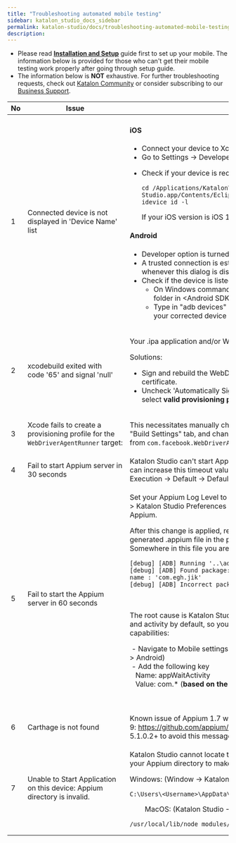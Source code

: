 ```yaml
---
title: "Troubleshooting automated mobile testing" 
sidebar: katalon_studio_docs_sidebar
permalink: katalon-studio/docs/troubleshooting-automated-mobile-testing.html 
description: 
---
```

*   Please read **[Installation and Setup](/display/KD/Before+You+Start)** guide first to set up your mobile. The information below is provided for those who can't get their mobile testing work properly after going through setup guide.
*   The information below is **NOT** exhaustive. For further troubleshooting requests, check out [Katalon Community](https://forum.katalon.com/discussions) or consider subscribing to our [Business Support](https://www.katalon.com/support-service-options/).

<table class="" style="table-layout: fixed;"><thead><tr><th class="" colspan="1" style="">No</th><th class="" style="">Issue</th><th class="" style="">Solution</th></tr></thead><tbody class="" style=""><tr class="" style=""><td class="" colspan="1" style="">1</td><td class="" style="">Connected device is not displayed in 'Device Name' list</td><td class="" style=""><div class="" style=""><h4 id="Troubleshootingautomatedmobiletesting-iOS" class="" style="">iOS</h4><ul class="" style=""><li class="" style="">Connect your&nbsp;device to Xcode.</li><li class="" style="">Go to Settings -&gt;&nbsp;Developer&nbsp;&gt; turn ON&nbsp;UIAutomation.</li><li class="" style=""><p class="" style="">Check if your device is recognized using the following commands on Terminal</p><div class="" data-hasbody="true" data-macro-name="code" style=""><div class="" style=""><pre class="" style=""><code class="" style="">cd /Applications/Katalon\ Studio.app/Contents/Eclipse/configuration/resources/tools/imobiledevice&nbsp;
idevice_id -l</code></pre></div></div><p class="" style="">If your iOS version is iOS 11, make sure Katalon Studio's version is 5.3+.</p></li></ul><h4 id="Troubleshootingautomatedmobiletesting-Android" class="" style="">Android</h4><ul class="" style=""><li class="" style=""><span style="" class="">Developer option is turned on.</span></li><li class="" style="">A trusted<span style="" class="">&nbsp;connection is established by&nbsp;</span>tapping<span style="" class="">&nbsp;on 'Trust this computer' whenever this dialog is displayed on your device.</span></li><li class="" style=""><span style="" class="">Check if the device is listed using&nbsp;</span>adb<span style="" class="">&nbsp;command:</span><ul class="" style=""><li class="" style=""><span style="" class="">On Windows command line/ MacOS terminal: Navigate to platform-tools folder in &lt;Android SDK folder&gt;\platform-tools.</span></li><li class="" style=""><span style="" class="">Type in "adb&nbsp;devices" and observe devices listed there. Make sure that your corrected device is listed there with online status.&nbsp;</span></li></ul></li></ul></div></td></tr><tr class="" style=""><td class="" colspan="1" style="">2</td><td class="" colspan="1" style="">xcodebuild exited with code&nbsp;<span class="" style="">'65'</span>&nbsp;and signal&nbsp;<span class="" style="">'null'</span></td><td class="" colspan="1" style=""><p class="" style="">Your .ipa application and/or WebDriverAgent is not signed correctly.</p><div class="" style="">Solutions:</div><div class="" style=""><ul class="" style=""><li class="" style=""><span style="" class="">Sign and rebuild the WebDriverAgent XCode project with your developer certificate.</span></li><li class="" style=""><span style="" class="">Uncheck 'Automatically Signing' option from WebDriverAgentRunner and select <strong class="" style="">valid provisioning profile</strong> (profile displayed as Eligible from the list)</span></li></ul></div></td></tr><tr class="" style=""><td class="" colspan="1" style="">3</td><td class="" colspan="1" style=""><p class="" style="">Xcode fails to create a provisioning profile for the <code class="" style="">WebDriverAgentRunner</code>&nbsp;target:</p></td><td class="" colspan="1" style=""><div class="" style=""><p class="" style="">This necessitates manually changing the bundle id for the target by going into the "Build Settings" tab, and changing the "Product Bundle Identifier" from&nbsp;<code class="" style="">com.facebook.WebDriverAgentRunner</code>&nbsp;to something that Xcode will accept.</p></div></td></tr><tr class="" style=""><td class="" colspan="1" style="">4</td><td class="" style=""><span style="" class="">Fail to start Appium server in 30 seconds</span></td><td class="" style=""><span style="" class="">Katalon Studio can't start Appium server within 30 seconds (default timeout). You can increase this timeout value from this settings: P</span>roject&nbsp;→ Settings&nbsp;→ Execution&nbsp;→ Default&nbsp;→ Default wait for elements timeout (in seconds)</td></tr><tr class="" style=""><td class="" colspan="1" style="">5</td><td class="" style="">Fail to start the Appium server in 60 seconds</td><td class="" style=""><div class="" style=""><p class="" style=""><span style="" class="">Set your Appium Log Level to "Debug" which you can find this option in Windows &gt; Katalon Studio Preferences &gt; Katalon &gt; Mobile to generate debug logs of Appium.</span></p><p class="" style=""><span style="" class="">After this change is applied, retry your record/spy session and then open generated&nbsp;.appium&nbsp;file in the project folder.&nbsp;</span><br class="" style=""><span style="" class="">Somewhere in this file you are likely will see these lines:</span><span style="" class="">&nbsp;</span></p><div class="" data-hasbody="true" data-macro-name="code" style=""><div class="" style=""><pre class="" style=""><code class="" style="">[debug] [ADB] Running '..\adb.exe' with args: [...] 
[debug] [ADB] Found package: 'com.abc.def.xyz' and fully qualified activity name : 'com.egh.jik' 
[debug] [ADB] Incorrect package and activity. Retrying.</code></pre></div></div><p class="" style="">&nbsp;</p><p style="" class=""><span style="" class="">The root cause is Katalon Studio can't start application due to incorrect package and activity by default, so you need to add additional settings to desired capabilities:</span><span style="" class="">&nbsp;</span></p><p style="" class=""><span style="" class="">&nbsp;-&nbsp;Navigate to Mobile settings (Project &gt; Settings &gt; Execution &gt; Default &gt; Mobile &gt; Android)&nbsp;<br class="" style="">&nbsp;-&nbsp;Add the following key<br class="" style="">&nbsp; &nbsp;Name: appWaitActivity&nbsp;<br class="" style="">&nbsp; &nbsp;Value: com.* (<strong class="" style="">based on the prefix of 'Found package' log</strong>)</span></p><p class="" style=""><span style="" class=""><br class="" style=""></span></p></div></td></tr><tr class="" style=""><td class="" colspan="1" style="">6</td><td class="" colspan="1" style="">Carthage&nbsp;is not found</td><td class="" style=""><span style="" class="">Known issue of Appium 1.7 with Xcode 9:</span><span style="" class="">&nbsp;<a class="" href="https://github.com/appium/appium/issues/9344" rel="nofollow" style=""><span style="" class="">https://github.com/appium/appium/issues/9344</span></a></span><span style="" class="">, so please use Katalon Studio 5.1.0.2+ to avoid this message.</span></td></tr><tr class="" style=""><td class="" colspan="1" style="">7</td><td class="" colspan="1" style="">Unable to Start Application on this device: Appium directory is invalid.</td><td class="" style=""><div class="" style=""><p style="" class="">Katalon Studio cannot locate the provided Appium directory. Please double check your Appium directory to make sure it should be as shown below:</p><p style="" class="">Windows: (Window&nbsp;→ Katalon Studio Preferences&nbsp;→ Mobile&nbsp;→ Appium Directory)</p><div class="" data-hasbody="true" data-macro-name="code" style=""><div class="" style=""><pre class="" style=""><code class="" style="">C:\Users\&lt;Username&gt;\AppData\Roaming\npm\node_modules\appium</code></pre></div></div><p class="" style="">&nbsp; &nbsp; &nbsp; &nbsp; MacOS: (Katalon Studio&nbsp;→ Preferences&nbsp;→ Mobile&nbsp;→ Appium Directory)</p><div class="" data-hasbody="true" data-macro-name="code" style=""><div class="" style=""><pre class="" style=""><code class="" style="">/usr/local/lib/node_modules/appium</code></pre></div></div></div></td></tr></tbody></table>